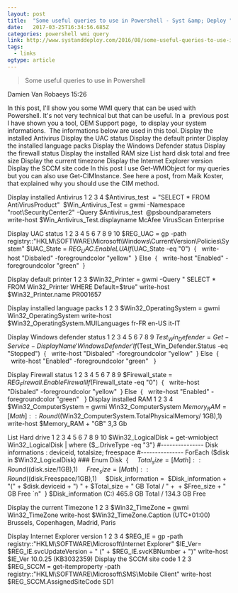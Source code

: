 ```yaml
---
layout: post 
title:  "Some useful queries to use in Powershell - Syst &amp; Deploy " 
date:   2017-03-25T16:34:56.685Z 
categories: powershell wmi query
link: http://www.systanddeploy.com/2016/08/some-useful-queries-to-use-in-powershell.html?utm_campaign=crowdfire&utm_content=crowdfire&utm_medium=social&utm_source=twitter 
tags:
  - links
ogtype: article 
---
```


> Some useful queries to use in Powershell

 Damien Van Robaeys   15:26 
 

In this post, I'll show you some WMI query that can be used with Powershell. It's not very technical but that can be useful.
In a  previous post I have shown you a tool, OEM Support page,  to display your system informations. 
The informations below are used in this tool.
Display the installed Antivirus
Display the UAC status
Display the default printer
Display the installed language packs
Display the Windows Defender status
Display the firewall status
Display the installed RAM size
List hard disk total and free size
Display the current timezone
Display the Internet Explorer version
Display the SCCM site code
In this post I use Get-WMIObject for my queries but you can also use Get-CIMInstance.
See here a post, from Maik Koster, that explained why you should use the CIM method.

Display installed Antivirus
1
2
3
4
$Antivirus_test  = "SELECT * FROM AntiVirusProduct" 
$Win_Antivirus_Test = gwmi -Namespace "root\SecurityCenter2" -Query $Antivirus_test  @psboundparameters 
write-host $Win_Antivirus_Test.displayname
McAfee VirusScan Enterprise

Display UAC status
1
2
3
4
5
6
7
8
9
10
$REG_UAC = gp -path registry::"HKLM\SOFTWARE\Microsoft\Windows\CurrentVersion\Policies\System"
$UAC_State = $REG_UAC.EnableLUA
If ($UAC_State -eq "0")
 {
  write-host "Disbaled" -foregroundcolor "yellow"
 }
Else
 {
  write-host "Enabled" -foregroundcolor "green"
 } 

Display default printer
1
2
3
$Win32_Printer = gwmi -Query " SELECT * FROM Win32_Printer WHERE Default=$true"
write-host $Win32_Printer.name
PR001657

Display installed language packs
1
2
3
$Win32_OperatingSystem = gwmi Win32_OperatingSystem 
write-host $Win32_OperatingSystem.MUILanguages 
fr-FR en-US it-IT

Display Windows defender status
1
2
3
4
5
6
7
8
9
$Test_Win_Defender = Get-Service -DisplayName 'Windows Defender'
If ($Test_Win_Defender.Status -eq "Stopped")
 {
  write-host "Disbaled" -foregroundcolor "yellow"
 }
Else
 {
  write-host "Enabled" -foregroundcolor "green" 
 } 

Display Firewall status
1
2
3
4
5
6
7
8
9
$Firewall_state = $REG_Firewall.EnableFirewall
If ($Firewall_state -eq "0")
 {
  write-host "Disbaled" -foregroundcolor "yellow"
 }
Else
 {
  write-host "Enabled" -foregroundcolor "green" 
 }
Display installed RAM
1
2
3
4
$Win32_ComputerSystem = gwmi Win32_ComputerSystem 
$Memory_RAM = [Math]::Round(($Win32_ComputerSystem.TotalPhysicalMemory/ 1GB),1) 
write-host $Memory_RAM + "GB"
3,3 Gb

List Hard drive
1
2
3
4
5
6
7
8
9
10
$Win32_LogicalDisk = get-wmiobject Win32_LogicalDisk | where {$_.DriveType -eq "3"}
#--------------- Disk informations : deviceid, totalsize; freespace #---------------
ForEach ($disk in $Win32_LogicalDisk) ### Enum Disk 
 {
    $Total_size = [Math]::Round(($disk.size/1GB),1)
    $Free_size = [Math]::Round(($disk.Freespace/1GB),1) 
    $Disk_information =  $Disk_information + "(" + $disk.deviceid + ") " + $Total_size + " GB Total / " +  + $Free_size + " GB Free `n"
 }
$Disk_information
(C:) 465.8 GB Total / 134.3 GB Free

Display the current Timezone
1
2
3
$Win32_TimeZone = gwmi Win32_TimeZone 
write-host $Win32_TimeZone.Caption 
(UTC+01:00) Brussels, Copenhagen, Madrid, Paris

Display Internet Explorer version
1
2
3
4
$REG_IE = gp -path registry::"HKLM\SOFTWARE\Microsoft\Internet Explorer"
$IE_Ver= $REG_IE.svcUpdateVersion + " (" + $REG_IE.svcKBNumber + ")"
write-host $IE_Ver
10.0.25 (KB3032359)
Display the SCCM site code
1
2
3
$REG_SCCM = get-itemproperty -path registry::"HKLM\SOFTWARE\Microsoft\SMS\Mobile Client"
write-host $REG_SCCM.AssignedSiteCode
SD1